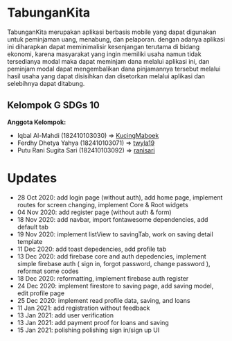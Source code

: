 # TabunganKita
TabunganKita merupakan aplikasi berbasis mobile yang dapat digunakan untuk peminjaman uang, menabung, dan pelaporan. dengan adanya aplikasi ini diharapkan dapat meminimalisir kesenjangan terutama di bidang ekonomi, karena masyarakat yang ingin memiliki usaha namun tidak tersedianya modal maka dapat meminjam dana melalui aplikasi ini, dan peminjam modal dapat mengembalikan dana pinjamannya tersebut melalui hasil usaha yang dapat disisihkan dan disetorkan melalui aplikasi dan selebihnya dapat ditabung.

## Kelompok G SDGs 10
__Anggota Kelompok:__
* Iqbal Al-Mahdi (182410103030) => [KucingMaboek](https://github.com/KucingMaboek)
* Ferdhy Dhetya Yahya (182410103071) => [twyla19](https://github.com/twyla19)
* Putu Rani Sugita Sari (182410103092) => [ranisari](https://github.com/ranisari)

# Updates
- 28 Oct 2020: add login page (without auth), add home page, implement routes for screen changing, implement Core & Root widgets
- 04 Nov 2020: add register page (without auth & form)
- 18 Nov 2020: add navbar, import fontawesome dependencies, add default tab
- 19 Nov 2020: implement listView to savingTab, work on saving detail template
- 11 Dec 2020: add toast depedencies, add profile tab
- 13 Dec 2020: add firebase core and auth depedencies, implement simple firebase auth ( sign in, forgot password, change password ), reformat some codes
- 18 Dec 2020: reformatting, implement firebase auth register
- 24 Dec 2020: implement firestore to saving page, add saving model, edit profile page
- 25 Dec 2020: implement read profile data, saving, and loans
- 11 Jan 2021: add registration without feedback
- 13 Jan 2021: add user verification
- 13 Jan 2021: add payment proof for loans and saving
- 15 Jan 2021: polishing polishing sign in/sign up UI